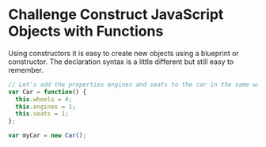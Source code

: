 # Challenge Construct JavaScript Objects with Functions

Using constructors it is easy to create new objects using a blueprint or constructor. The declaration syntax is a little different but still easy to remember.

```javascript
// Let's add the properties engines and seats to the car in the same way that the property wheels has been added below. They should both be numbers.
var Car = function() {
  this.wheels = 4;
  this.engines = 1;
  this.seats = 1;
};

var myCar = new Car();
```
